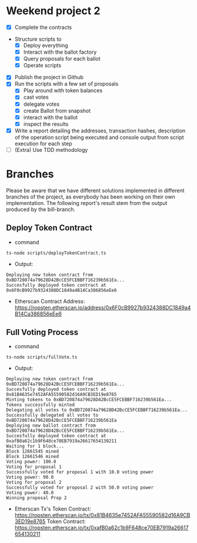 # Weekend project 2
- [x] Complete the contracts
- Structure scripts to
  - [x] Deploy everything
  - [x] Interact with the ballot factory
  - [x] Query proposals for each ballot
  - [x] Operate scripts
- [X] Publish the project in Github
- [x] Run the scripts with a few set of proposals
  - [x] Play around with token balances
  - [x] cast votes
  - [x] delegate votes
  - [x] create Ballot from snapshot
  - [x] interact with the ballot
  - [x] inspect the results
- [x] Write a report detailing the addresses, transaction hashes, description of the operation script being executed and console output from script execution for each step
- [ ] (Extra) Use TDD methodology

# Branches
Please be aware that we have different solutions implemented in different branches of the project, as everybody has been working on their own implementation. The following report's result stem from the output produced by the bill-branch. 

## Deploy Token Contract
* command
```shell 
ts-node scripts/deployTokenContract.ts 
```
* Output:
```
Deploying new token contract from 0xBD720874a79628D42BcCE5FCEBBF716239b561Ea...
Succesfully deployed token contract at 0x6F0cB9927b9324388DC1849a4B14Ca386856eEe6
```

* Etherscan Contract Address: 
https://ropsten.etherscan.io/address/0x6F0cB9927b9324388DC1849a4B14Ca386856eEe6

## Full Voting Process
* command
```shell 
ts-node scripts/fullVote.ts 
```
* Output:
```
Deploying new token contract from 0xBD720874a79628D42BcCE5FCEBBF716239b561Ea...
Succesfully deployed token contract at 0x81B4635e7452AFA55590582d16A9CB3ED19e8765
Minting tokens to 0xBD720874a79628D42BcCE5FCEBBF716239b561Ea...
Tokens successfully minted
Delegating all votes to 0xBD720874a79628D42BcCE5FCEBBF716239b561Ea...
Successfully delegated all votes to 0xBD720874a79628D42BcCE5FCEBBF716239b561Ea
Deploying new ballot contract from 0xBD720874a79628D42BcCE5FCEBBF716239b561Ea...
Succesfully deployed token contract at 0xafB0a62c1b9F648ce70EB7919a26617654130211
Waiting for 1 block...
Block 12661545 mined
Block 12661546 mined
Voting power: 100.0
Voting for proposal 1
Successfully voted for proposal 1 with 10.0 voting power
Voting power: 90.0
Voting for proposal 2
Successfully voted for proposal 2 with 50.0 voting power
Voting power: 40.0
Winning proposal Prop 2
```

* Etherscan Tx's
Token Contract: https://ropsten.etherscan.io/tx/0x81B4635e7452AFA55590582d16A9CB3ED19e8765
Token Contract: https://ropsten.etherscan.io/tx/0xafB0a62c1b9F648ce70EB7919a26617654130211
